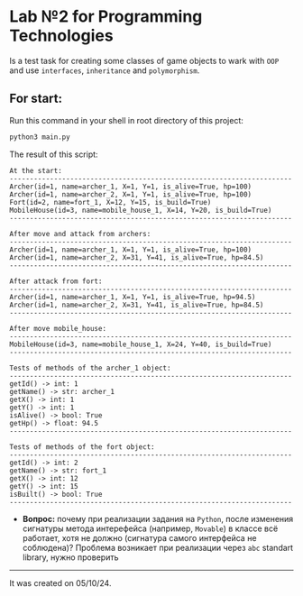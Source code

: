 # Lab №2 for Programming Technologies

Is a test task for creating some classes of game objects to wark with `OOP` and use `interfaces`, `inheritance` and `polymorphism`.

## For start:

Run this command in your shell in root directory of this project:

```bash
python3 main.py
```

The result of this script:

```
At the start:
----------------------------------------------------------------------
Archer(id=1, name=archer_1, X=1, Y=1, is_alive=True, hp=100)
Archer(id=1, name=archer_2, X=1, Y=1, is_alive=True, hp=100)
Fort(id=2, name=fort_1, X=12, Y=15, is_build=True)
MobileHouse(id=3, name=mobile_house_1, X=14, Y=20, is_build=True)
---------------------------------------------------------------------- 

After move and attack from archers:
----------------------------------------------------------------------
Archer(id=1, name=archer_1, X=1, Y=1, is_alive=True, hp=100)
Archer(id=1, name=archer_2, X=31, Y=41, is_alive=True, hp=84.5)
---------------------------------------------------------------------- 

After attack from fort:
----------------------------------------------------------------------
Archer(id=1, name=archer_1, X=1, Y=1, is_alive=True, hp=94.5)
Archer(id=1, name=archer_2, X=31, Y=41, is_alive=True, hp=84.5)
---------------------------------------------------------------------- 

After move mobile_house:
----------------------------------------------------------------------
MobileHouse(id=3, name=mobile_house_1, X=24, Y=40, is_build=True)
---------------------------------------------------------------------- 

Tests of methods of the archer_1 object:
----------------------------------------------------------------------
getId() -> int: 1
getName() -> str: archer_1
getX() -> int: 1
getY() -> int: 1
isAlive() -> bool: True
getHp() -> float: 94.5
---------------------------------------------------------------------- 

Tests of methods of the fort object:
----------------------------------------------------------------------
getId() -> int: 2
getName() -> str: fort_1
getX() -> int: 12
getY() -> int: 15
isBuilt() -> bool: True
---------------------------------------------------------------------- 
```

- **Вопрос:** почему при реализации задания на `Python`, после изменения сигнатуры метода интерефейса (например, `Movable`) в классе всё работает, хотя не должно (сигнатура самого интерфейса не соблюдена)?
  Проблема возникает при реализации через `abc` standart library, нужно проверить

<hr>

It was created on 05/10/24.